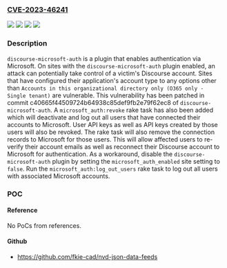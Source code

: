### [CVE-2023-46241](https://cve.mitre.org/cgi-bin/cvename.cgi?name=CVE-2023-46241)
![](https://img.shields.io/static/v1?label=Product&message=discourse-microsoft-auth&color=blue)
![](https://img.shields.io/static/v1?label=Version&message=%3C%20c40665f44509724b64938c85def9fb2e79f62ec8%20&color=brightgreen)
![](https://img.shields.io/static/v1?label=Version&message=0%20&color=brightgreen)
![](https://img.shields.io/static/v1?label=Vulnerability&message=CWE-863%3A%20Incorrect%20Authorization&color=brightgreen)

### Description

`discourse-microsoft-auth` is a plugin that enables authentication via Microsoft. On sites with the `discourse-microsoft-auth` plugin enabled, an attack can potentially take control of a victim's Discourse account. Sites that have configured their application's account type to any options other than `Accounts in this organizational directory only (O365 only - Single tenant)` are vulnerable. This vulnerability has been patched in commit c40665f44509724b64938c85def9fb2e79f62ec8 of `discourse-microsoft-auth`. A `microsoft_auth:revoke` rake task has also been added which will deactivate and log out all users that have connected their accounts to Microsoft. User API keys as well as API keys created by those users will also be revoked. The rake task will also remove the connection records to Microsoft for those users. This will allow affected users to re-verify their account emails as well as reconnect their Discourse account to Microsoft for authentication. As a workaround, disable the `discourse-microsoft-auth` plugin by setting the `microsoft_auth_enabled` site setting to `false`. Run the `microsoft_auth:log_out_users` rake task to log out all users with associated Microsoft accounts.

### POC

#### Reference
No PoCs from references.

#### Github
- https://github.com/fkie-cad/nvd-json-data-feeds


